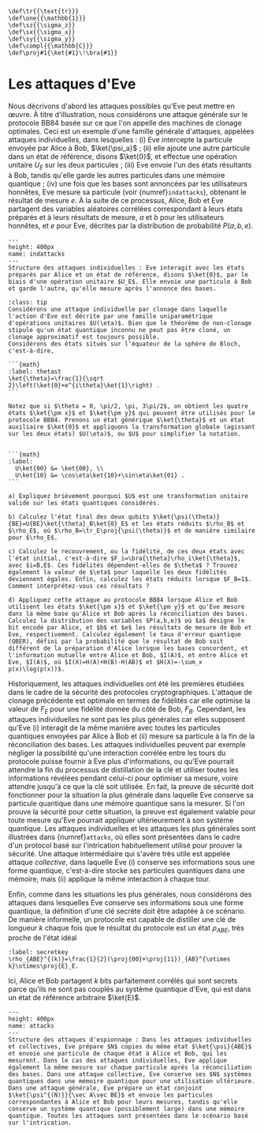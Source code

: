 ```{math}
\def\tr{{\text{tr}}}
\def\one{{\mathbb{1}}}
\def\sz{{\sigma_z}}
\def\sx{{\sigma_x}}
\def\sy{{\sigma_y}}
\def\compl{{\mathbb{C}}}
\def\proj#1{\ket{#1}\!\bra{#1}}
```

# Les attaques d'Eve

Nous décrivons d'abord les attaques possibles qu'Eve peut mettre en œuvre. 
À titre d'illustration, nous considérons une attaque générale sur le protocole BB84 basée sur ce que l'on appelle des machines de clonage optimales. Ceci est un exemple d'une famille générale d'attaques, appelées attaques individuelles, dans lesquelles : (i) Eve intercepte la particule envoyée par Alice à Bob, $\ket{\psi_a}$ ; (ii) elle ajoute une autre particule dans un état de référence, disons $\ket{0}$, et effectue une opération unitaire $U_E$ sur les deux particules ; (iii) Eve envoie l'un des états résultants à Bob, tandis qu'elle garde les autres particules dans une mémoire quantique ; (iv) une fois que les bases sont annoncées par les utilisateurs honnêtes, Eve mesure sa particule (voir {numref}`indattacks`), obtenant le résultat de mesure $e$. À la suite de ce processus, Alice, Bob et Eve partagent des variables aléatoires corrélées correspondant à leurs états préparés et à leurs résultats de mesure, $a$ et $b$ pour les utilisateurs honnêtes, et $e$ pour Eve, décrites par la distribution de probabilité $P(a,b,e)$.

```{figure} ./Cloning_Attack.png
---
height: 400px
name: indattacks
---
Structure des attaques individuelles : Eve interagit avec les états préparés par Alice et un état de référence, disons $\ket{0}$, par le biais d'une opération unitaire $U_E$. Elle envoie une particule à Bob et garde l'autre, qu'elle mesure après l'annonce des bases.
```

`````{admonition} Exercice 3
:class: tip
Considérons une attaque individuelle par clonage dans laquelle l'action d'Eve est décrite par une famille uniparamétrique d'opérations unitaires $U(\eta)$. Bien que le théorème de non-clonage stipule qu'un état quantique inconnu ne peut pas être cloné, un clonage approximatif est toujours possible. 
Considérons des états situés sur l'équateur de la sphère de Bloch, c'est-à-dire,

```{math}
:label: thetast
\ket{\theta}=\frac{1}{\sqrt
2}\left(\ket{0}+e^{i\theta}\ket{1}\right) .
```

Notez que si $\theta = 0, \pi/2, \pi, 3\pi/2$, on obtient les quatre états $\ket{\pm x}$ et $\ket{\pm y}$ qui peuvent être utilisés pour le protocole BB84. Prenons un état générique $\ket{\theta}$ et un état auxiliaire $\ket{0}$ et appliquons la transformation globale (agissant sur les deux états) $U(\eta)$, ou $U$ pour simplifier la notation. 


```{math}
:label: 
  U\ket{00} &= \ket{00}, \\
  U\ket{10} &= \cos\eta\ket{10}+\sin\eta\ket{01} .
```

a) Expliquez brièvement pourquoi $U$ est une transformation unitaire valide sur les états quantiques considérés.

b) Calculez l'état final des deux qubits $\ket{\psi(\theta)}{BE}=U{BE}\ket{\theta}_B\ket{0}_E$ et les états réduits $\rho_B$ et $\rho_E$, où $\rho_B=\tr_E\proj{\psi(\theta)}$ et de manière similaire pour $\rho_E$.

c) Calculez le recouvrement, ou la fidélité, de ces deux états avec l'état initial, c'est-à-dire $F_i=\bra{\theta}\rho_i\ket{\theta}$, avec $i=B,E$. Ces fidélités dépendent-elles de $\theta$ ? Trouvez également la valeur de $\eta$ pour laquelle les deux fidélités deviennent égales. Enfin, calculez les états réduits lorsque $F_B=1$. Comment interprétez-vous ces résultats ?

d) Appliquez cette attaque au protocole BB84 lorsque Alice et Bob utilisent les états $\ket{\pm x}$ et $\ket{\pm y}$ et qu'Eve mesure dans la même base qu'Alice et Bob après la réconciliation des bases. Calculez la distribution des variables $P(a,b,e)$ où $a$ désigne le bit encodé par Alice, et $b$ et $e$ les résultats de mesure de Bob et Eve, respectivement. Calculez également le taux d'erreur quantique (QBER), défini par la probabilité que le résultat de Bob soit différent de la préparation d'Alice lorsque les bases concordent, et l'information mutuelle entre Alice et Bob, $I(A)$, et entre Alice et Eve, $I(A)$, où $I(X)=H(A)+H(B)-H(AB)$ et $H(X)=-\sum_x p(x)\log(p(x))$.
`````

Historiquement, les attaques individuelles ont été les premières étudiées dans le cadre de la sécurité des protocoles cryptographiques. L'attaque de clonage précédente est optimale en termes de fidélités car elle optimise la valeur de $F_E$ pour une fidélité donnée du côté de Bob, $F_B$. Cependant, les attaques individuelles ne sont pas les plus générales car elles supposent qu'Eve (i) interagit de la même manière avec toutes les particules quantiques envoyées par Alice à Bob et (ii) mesure sa particule à la fin de la réconciliation des bases. Les attaques individuelles peuvent par exemple négliger la possibilité qu'une interaction corrélée entre les tours du protocole puisse fournir à Eve plus d'informations, ou qu'Eve pourrait attendre la fin du processus de distillation de la clé et utiliser toutes les informations révélées pendant celui-ci pour optimiser sa mesure, voire attendre jusqu'à ce que la clé soit utilisée. En fait, la preuve de sécurité doit fonctionner pour la situation la plus générale dans laquelle Eve conserve sa particule quantique dans une mémoire quantique sans la mesurer. Si l'on prouve la sécurité pour cette situation, la preuve est également valable pour toute mesure qu'Eve pourrait appliquer ultérieurement à son système quantique. Les attaques individuelles et les attaques les plus générales sont illustrées dans {numref}`attacks`, où elles sont présentées dans le cadre d'un protocol basé sur l'intrication habituellement utilisé pour prouver la sécurité. Une attaque intermédiaire qui s'avère très utile est appelée attaque *collective*, dans laquelle Eve (i) conserve ses informations sous une forme quantique, c'est-à-dire stocke ses particules quantiques dans une mémoire, mais (ii) applique la même interaction à chaque tour.

Enfin, comme dans les situations les plus générales, nous considérons des attaques dans lesquelles Eve conserve ses informations sous une forme quantique, la définition d'une clé secrète doit être adaptée à ce scénario. De manière informelle, un protocole est capable de distiller une clé de longueur $k$ chaque fois que le résultat du protocole est un état $\rho_{ABE}$, très proche de l'état idéal

```{math}
:label: secretkey
\rho_{ABE}^{(k)}=\frac{1}{2}(\proj{00}+\proj{11})_{AB}^{\otimes k}\otimes\proj{E}_E.
```

Ici, Alice et Bob partagent $k$ bits parfaitement corrélés qui sont secrets parce qu'ils ne sont pas couplés au système quantique d'Eve, qui est dans un état de référence arbitraire $\ket{E}$.

```{figure} ./attacks.png
---
height: 400px
name: attacks
---
Structure des attaques d'espionnage : Dans les attaques individuelles et collectives, Eve prépare $N$ copies du même état $\ket{\psi}{ABE}$ et envoie une particule de chaque état à Alice et Bob, qui les mesurent. Dans le cas des attaques individuelles, Eve applique également la même mesure sur chaque particule après la réconciliation des bases. Dans une attaque collective, Eve conserve ses $N$ systèmes quantiques dans une mémoire quantique pour une utilisation ultérieure. Dans une attaque générale, Eve prépare un état conjoint $\ket{\psi^{(N)}}{\vec A\vec BE}$ et envoie les particules correspondantes à Alice et Bob pour leurs mesures, tandis qu'elle conserve un système quantique (possiblement large) dans une mémoire quantique. Toutes les attaques sont présentées dans le scénario basé sur l'intrication.
```


